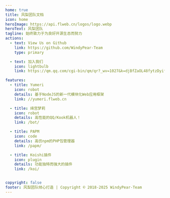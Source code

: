 ```yaml
---
home: true
title: 风梨团队文档
icon: home
heroImage: https://api.flweb.cn/logos/logo.webp
heroText: 风梨团队
tagline: 始终致力于为良好开源生态而努力
actions:
  - text: View Us on Github
    link: https://github.com/WindyPear-Team
    type: primary

  - text: 加入我们
    icon: lightbulb
    link: https://qm.qq.com/cgi-bin/qm/qr?_wv=1027&k=djBfZaOL48fytzDyifpU9pcNeRBqrYlN&authKey=NUyh%2BZclnM9q7t9da7qKpYw%2FNwSaNiU2oxg0WnoZS7AV70BOF%2BMYC41VFrYzp74E&noverify=0&group_code=475823621

features:
  - title: Yumeri
    icon: robot
    details: 基于NodeJS的新一代模块化Web应用框架
    link: //yumeri.flweb.cn

  - title: 绮宫梦莉
    icon: robot
    details: 高性能的QQ/Kook机器人！
    link: /bot/

  - title: PAPM
    icon: code
    details: 高仿npm的PHP包管理器
    link: /papm/

  - title: Koishi插件
    icon: plugin
    details: 功能独特而强大的插件
    link: /koi/


copyright: false
footer: 风梨团队倾心打造 | Copyright © 2018-2025 WindyPear-Team
---
```


<!-- markdownlint-disable -->
